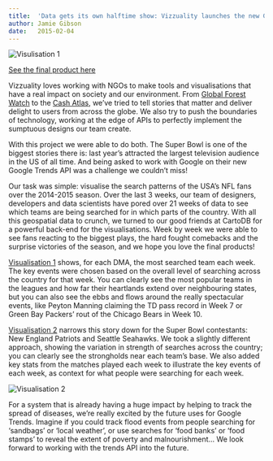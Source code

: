 ```yaml
---
title:	'Data gets its own halftime show: Vizzuality launches the new Google Trends API'
author:	Jamie Gibson
date: 	2015-02-04
---
```


![Visulisation 1](/assets/images/projects/GoogleTrends-high1.jpg)

[See the final product here](http://bit.ly/1Kqzfco)

Vizzuality loves working with NGOs to make tools and visualisations that have a real impact on society and our environment. From [Global Forest Watch](http://globalforestwatch.org) to the [Cash Atlas](http://cash-atlas.org), we’ve tried to tell stories that matter and deliver delight to users from across the globe. We also try to push the boundaries of technology, working at the edge of APIs to perfectly implement the sumptuous designs our team create.

With this project we were able to do both. The Super Bowl is one of the biggest stories there is: last year’s attracted the largest television audience in the US of all time. And being asked to work with Google on their new Google Trends API was a challenge we couldn’t miss!

Our task was simple: visualise the search patterns of the USA’s NFL fans over the 2014-2015 season. Over the last 3 weeks, our team of designers, developers and data scientists have pored over 21 weeks of data to see which teams are being searched for in which parts of the country. With all this geospatial data to crunch, we turned to our good friends at CartoDB for a powerful back-end for the visualisations. Week by week we were able to see fans reacting to the biggest plays, the hard fought comebacks and the surprise victories of the season, and we hope you love the final products!

[Visualisation 1](http://bit.ly/1Kqzfco) shows, for each DMA, the most searched team each week. The key events were chosen based on the overall level of searching across the country for that week. You can clearly see the most popular teams in the leagues and how far their heartlands extend over neighbouring states, but you can also see the ebbs and flows around the really spectacular events, like Peyton Manning claiming the TD pass record in Week 7 or Green Bay Packers’ rout of the Chicago Bears in Week 10.

[Visualisation 2](http://bit.ly/1Kqz8O3) narrows this story down for the Super Bowl contestants: New England Patriots and Seattle Seahawks. We took a slightly different approach, showing the variation in strength of searches across the country; you can clearly see the strongholds near each team’s base. We also added key stats from the matches played each week to illustrate the key events of each week, as context for what people were searching for each week.

![Visualisation 2](/assets/images/projects/GoogleTrends-high2.jpg)

For a system that is already having a huge impact by helping to track the spread of diseases, we’re really excited by the future uses for Google Trends. Imagine if you could track flood events from people searching for ‘sandbags’ or ‘local weather’, or use searches for ‘food banks’ or ‘food stamps’ to reveal the extent of poverty and malnourishment… We look forward to working with the trends API into the future.
